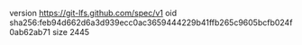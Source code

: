 version https://git-lfs.github.com/spec/v1
oid sha256:feb94d662d6a3d939ecc0ac3659444229b41ffb265c9605bcfb024f0ab62ab71
size 2445

